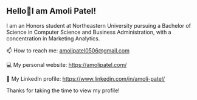 ## Hello👋I am Amoli Patel!

I am an Honors student at Northeastern University pursuing a Bachelor of Science in Computer Science and Business Administration, with a concentration in Marketing Analytics.

📫 How to reach me: amolipatel0506@gmail.com

💻 My personal website: https://amolipatel.com/

🔗 My LinkedIn profile: https://www.linkedin.com/in/amoli-patel/

Thanks for taking the time to view my profile!

<!--

Here are some ideas to get you started:

- 🔭 I’m currently working on a website that makes it easier for students to make their schedules at Northeastern.
- 🌱 I’m currently learning fundamentals of computer science, discrete structures, and financial accounting
- 👯 I’m looking to collaborate on individual/passion projects
- 🤔 I’m looking for help with building my resume.
- 📫 How to reach me: patel.amol@northeastern@edu or 732-841-5477
- 😄 Pronouns: she/her
- ⚡ Fun fact: I have a twin sister
-->
